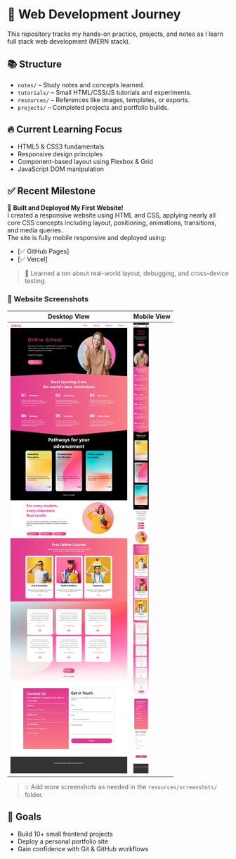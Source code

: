 # 🧪 Web Development Journey

This repository tracks my hands-on practice, projects, and notes as I learn full stack web development (MERN stack).

## 📚 Structure

- `notes/` – Study notes and concepts learned.  
- `tutorials/` – Small HTML/CSS/JS tutorials and experiments.  
- `resources/` – References like images, templates, or exports.  
- `projects/` – Completed projects and portfolio builds.  

## 🔥 Current Learning Focus

- HTML5 & CSS3 fundamentals  
- Responsive design principles  
- Component-based layout using Flexbox & Grid  
- JavaScript DOM manipulation  

## ✅ Recent Milestone

🎉 **Built and Deployed My First Website!**  
I created a responsive website using HTML and CSS, applying nearly all core CSS concepts including layout, positioning, animations, transitions, and media queries.  
The site is fully mobile responsive and deployed using:

- [✅ GitHub Pages]
- [✅ Vercel]

> 🧠 Learned a ton about real-world layout, debugging, and cross-device testing.

### 📸 Website Screenshots

| Desktop View | Mobile View |
|--------------|-------------|
| ![Desktop Screenshot](resources/screenshots/Desktop_view.png) | ![Mobile Screenshot](resources/screenshots/Mobile_view.png) |

> 💡 Add more screenshots as needed in the `resources/screenshots/` folder.

## 🎯 Goals

- Build 10+ small frontend projects  
- Deploy a personal portfolio site  
- Gain confidence with Git & GitHub workflows  
